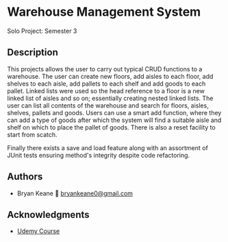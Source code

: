 # Warehouse Management System

Solo Project: Semester 3


## Description

This projects allows the user to carry out typical CRUD functions to a warehouse. The user can create new floors, add aisles to each floor, add shelves to each aisle, add pallets to each shelf and add goods to each pallet.
Linked lists were used so the head reference to a floor is a new linked list of aisles and so on; essentially creating nested linked lists. The user can list all contents of the warehouse and search for floors, aisles, shelves, pallets and goods.
Users can use a smart add function, where they can add a type of goods after which the system will find a suitable aisle and shelf on which to place the pallet of goods. There is also a reset facility to start from scatch.

Finally there exists a save and load feature along with an assortment of JUnit tests ensuring method's integrity despite code refactoring.

## Authors
 - Bryan Keane
📧 bryankeane0@gmail.com


## Acknowledgments
* [Udemy Course](https://www.udemy.com/course/go-the-complete-developers-guide/)
